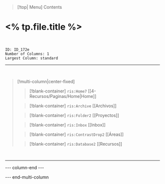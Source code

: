 
> [!top| Menu]
> Contents


# **<% tp.file.title %>**

<br>

```start-multi-column
ID: ID_172e
Number of Columns: 1
Largest Column: standard
```





---
<br>

> [!multi-column|center-fixed]
>
>> [!blank-container]
>> `ris:Home7` [[4-Recursos/Paginas/Home|Home]]
>
>> [!blank-container]
>> `ris:Archive` [[Archivos]]
>
>> [!blank-container]
>> `ris:Folder2` [[Proyectos]]
>
>> [!blank-container]
>> `ris:Inbox` [[Inbox]]
>
>> [!blank-container]
>> `ris:ContrastDrop2` [[Áreas]]
>
>> [!blank-container]
>> `ris:Database2` [[Recursos]]

<br>

---





--- column-end ---



--- end-multi-column

